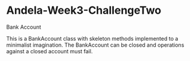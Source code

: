 # Andela-Week3-ChallengeTwo

Bank Account


This is a BankAccount class with skeleton methods implemented to a minimalist imagination. The BankAccount can be closed and operations against a closed account must fail. 

